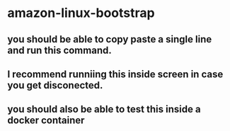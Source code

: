 # amazon-linux-bootstrap

## you should be able to copy paste a single line and run this command.
## I recommend runniing this inside screen in case you get disconected.

## you should also be able to test this inside a docker container

